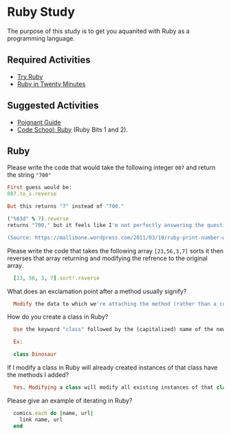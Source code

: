 # Ruby Study

The purpose of this study is to get you aquanited with Ruby as a programming
language.

## Required Activities

-   [Try Ruby](http://tryruby.org/)
-   [Ruby in Twenty Minutes](https://www.ruby-lang.org/en/documentation/quickstart/)

## Suggested Activities

-   [Poignant Guide](http://poignant.guide/)
-   [Code School: Ruby](https://www.codeschool.com/learn/ruby) (Ruby Bits 1 and 2).

## Ruby

Please write the code that would take the following integer `007` and return the
string `"700"`

```ruby
First guess would be:
007.to_s.reverse

But this returns "7" instead of "700."

("%03d" % 7).reverse
returns "700," but it feels like I'm not perfectly answering the question.

(Source: https://mallibone.wordpress.com/2011/03/10/ruby-print-number-with-leading-zeros/)

```

Please write the code that takes the following array `[23,56,3,7]` sorts it
then reverses that array returning and modifying the refrence to the original
array.

```ruby
  [23, 56, 3, 7].sort!.reverse
```

What does an exclamation point after a method usually signify?

```ruby
  Modify the data to which we're attaching the method (rather than a copy of that data).
```

How do you create a class in Ruby?

```ruby
  Use the keyword "class" followed by the (capitalized) name of the new class. 

  Ex:

  class Dinosaur
```

If I modify a class in Ruby will already created instances of that class have
the methods I added?

```ruby
  Yes. Modifying a class will modify all existing instances of that class.
```

Please give an example of iterating in Ruby?

```ruby
  comics.each do |name, url|
    link name, url
  end
```

